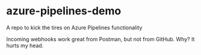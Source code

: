 # azure-pipelines-demo
A repo to kick the tires on Azure Pipelines functionality

Incoming webhooks work great from Postman, but not from GitHub. Why? It hurts my head.
